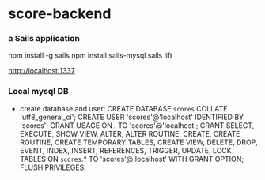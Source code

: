 # score-backend
### a Sails application

npm install -g sails
npm install sails-mysql
sails lift

[http://localhost:1337](http://localhost:1337)

### Local mysql DB
* create database and user:
CREATE DATABASE `scores` COLLATE 'utf8_general_ci';
CREATE USER 'scores'@'localhost' IDENTIFIED BY 'scores';
GRANT USAGE ON *.* TO 'scores'@'localhost';
GRANT SELECT, EXECUTE, SHOW VIEW, ALTER, ALTER ROUTINE, CREATE, CREATE ROUTINE, CREATE TEMPORARY TABLES, CREATE VIEW, DELETE, DROP, EVENT, INDEX, INSERT, REFERENCES, TRIGGER, UPDATE, LOCK TABLES  ON `scores`.* TO 'scores'@'localhost' WITH GRANT OPTION;
FLUSH PRIVILEGES;